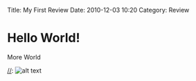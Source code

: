 Title: My First Review
Date: 2010-12-03 10:20
Category: Review

# Hello World!
More World

[//]: # ({% includes plotly/whatever.html %})

[//]: ![alt text](/path/to/img.jpg "Title")
